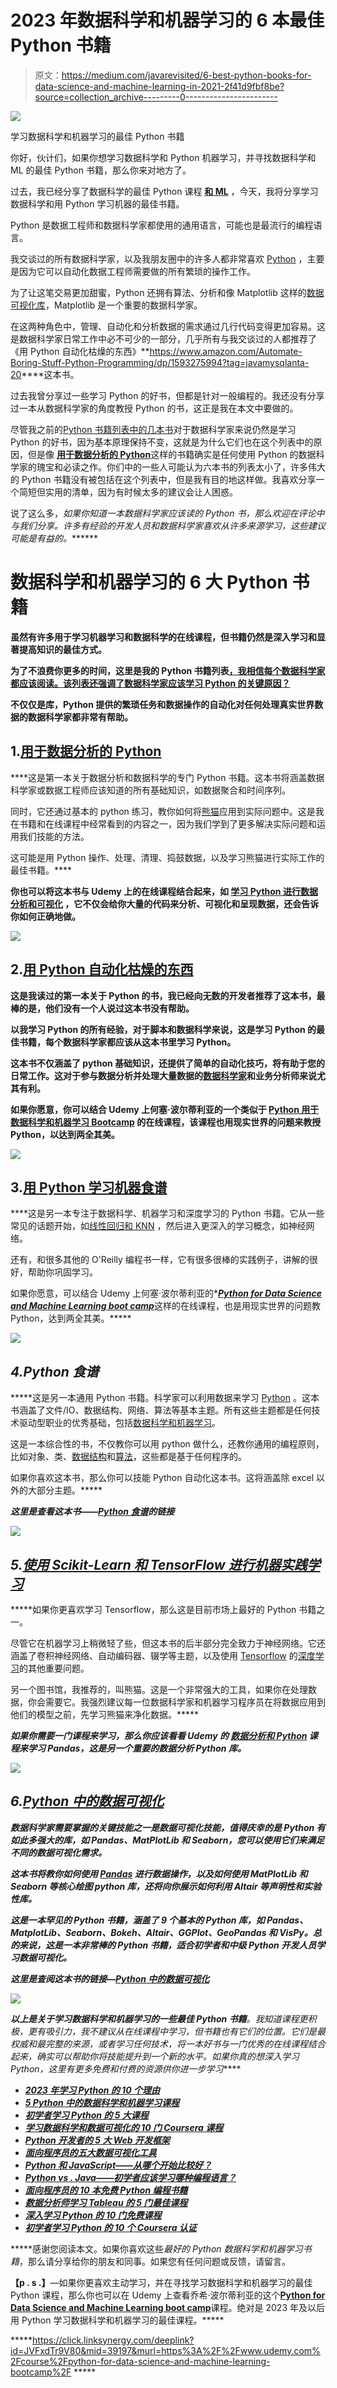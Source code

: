 # 2023 年数据科学和机器学习的 6 本最佳 Python 书籍

> 原文：<https://medium.com/javarevisited/6-best-python-books-for-data-science-and-machine-learning-in-2021-2f41d9fbf8be?source=collection_archive---------0----------------------->

[![](img/e61543bf9bbc012e936ec8930aa09627.png)](https://www.amazon.com/gp/product/1491957662?tag=javamysqlanta-20)

学习数据科学和机器学习的最佳 Python 书籍

你好，伙计们，如果你想学习数据科学和 Python 机器学习，并寻找数据科学和 ML 的最佳 Python 书籍，那么你来对地方了。

过去，我已经分享了数据科学的最佳 Python 课程 [**和 ML**](/javarevisited/my-favorite-data-science-and-machine-learning-courses-from-coursera-udemy-and-pluralsight-eafc73acc73f) ，今天，我将分享学习数据科学和用 Python 学习机器的最佳书籍。

Python 是数据工程师和数据科学家都使用的通用语言，可能也是最流行的编程语言。

我交谈过的所有数据科学家，以及我朋友圈中的许多人都非常喜欢 [Python](https://javarevisited.blogspot.com/2018/12/10-free-python-courses-for-programmers.html) ，主要是因为它可以自动化数据工程师需要做的所有繁琐的操作工作。

为了让这笔交易更加甜蜜，Python 还拥有算法、分析和像 Matplotlib 这样的[数据可视化库](https://www.java67.com/2020/07/top-5-data-visualization-tools-every.html)，Matplotlib 是一个重要的数据科学家。

在这两种角色中，管理、自动化和分析数据的需求通过几行代码变得更加容易。这是数据科学家日常工作中必不可少的一部分，几乎所有与我交谈过的人都推荐了《用 Python 自动化枯燥的东西》**<https://www.amazon.com/Automate-Boring-Stuff-Python-Programming/dp/1593275994?tag=javamysqlanta-20>****这本书。

过去我曾分享过一些学习 Python 的好书，但都是针对一般编程的。我还没有分享过一本从数据科学家的角度教授 Python 的书，这正是我在本文中要做的。

尽管我之前的[Python 书籍列表中的几本书](https://javarevisited.blogspot.com/2019/07/top-5-books-to-learn-python-in-2019.html)对于数据科学家来说仍然是学习 Python 的好书，因为基本原理保持不变，这就是为什么它们也在这个列表中的原因，但是像 [**用于数据分析的 Python**](https://www.amazon.com/gp/product/1491957662?tag=javamysqlanta-20)这样的书籍确实是任何使用 Python 的数据科学家的瑰宝和必读之作。你们中的一些人可能认为六本书的列表太小了，许多伟大的 Python 书籍没有被包括在这个列表中，但是我有目的地这样做。我喜欢分享一个简短但实用的清单，因为有时候太多的建议会让人困惑。

说了这么多，*如果你知道一本数据科学家应该读的 Python 书，那么欢迎在评论中与我们分享。许多有经验的开发人员和数据科学家喜欢从许多来源学习，这些建议可能是有益的。*******

# ****数据科学和机器学习的 6 大 Python 书籍****

****虽然有许多用于学习机器学习和数据科学的在线课程，但书籍仍然是深入学习和显著提高知识的最佳方式。****

****为了不浪费你更多的时间，这里是我的 Python 书籍列表[，我相信每个数据科学家都应该阅读。该列表还强调了数据科学家应该学习 Python 的关键原因](https://javarevisited.blogspot.com/2019/08/top-5-python-books-for-data-science-and-machine-learning.html)[？](https://javarevisited.blogspot.com/2020/05/why-python-is-best-programming-language.html)****

****不仅仅是库，Python 提供的繁琐任务和数据操作的自动化对任何处理真实世界数据的数据科学家都非常有帮助。****

## ****1.[用于数据分析的 Python](https://www.amazon.com/gp/product/1491957662?tag=javamysqlanta-20)****

****这是第一本关于数据分析和数据科学的专门 Python 书籍。这本书将涵盖数据科学家或数据工程师应该知道的所有基础知识，如数据聚合和时间序列。

同时，它还通过基本的 python 练习，教你如何将[熊猫](https://pandas.pydata.org/)应用到实际问题中。这是我在书籍和在线课程中经常看到的内容之一，因为我们学到了更多解决实际问题和运用我们技能的方法。

这可能是用 Python 操作、处理、清理、捣鼓数据，以及学习熊猫进行实际工作的最佳书籍。****

****你也可以将这本书与 Udemy 上的在线课程结合起来，如 [**学习 Python 进行数据分析和可视化**](https://click.linksynergy.com/deeplink?id=JVFxdTr9V80&mid=39197&murl=https%3A%2F%2Fwww.udemy.com%2Flearning-python-for-data-analysis-and-visualization%2F) ，它不仅会给你大量的代码来分析、可视化和呈现数据，还会告诉你如何正确地做。****

****[![](img/2649128482b6ff4e107baae0940c7a48.png)](https://www.amazon.com/gp/product/1491957662?tag=javamysqlanta-20)****

## ****2.[用 Python 自动化枯燥的东西](https://www.amazon.com/Automate-Boring-Stuff-Python-Programming/dp/1593275994?tag=javamysqlanta-20)****

****这是我读过的第一本关于 Python 的书，我已经向无数的开发者推荐了这本书，最棒的是，他们没有一个人说过这本书没有帮助。****

****以我学习 Python 的所有经验，对于脚本和数据科学来说，这是学习 Python 的最佳书籍，每个数据科学家都应该从这本书里学习 Python。****

****这本书不仅涵盖了 python 基础知识，还提供了简单的自动化技巧，将有助于您的日常工作。这对于参与数据分析并处理大量数据的[数据科学家](https://dev.to/javinpaul/10-data-science-and-machine-learning-courses-for-programmers-looking-to-switch-career-57kd)和业务分析师来说尤其有利。****

****如果你愿意，你可以结合 Udemy 上何塞·波尔蒂利亚的一个类似于 [**Python 用于数据科学和机器学习 Bootcamp**](https://click.linksynergy.com/deeplink?id=JVFxdTr9V80&mid=39197&murl=https%3A%2F%2Fwww.udemy.com%2Fpython-for-data-science-and-machine-learning-bootcamp%2F) 的在线课程，该课程也用现实世界的问题来教授 Python，以达到两全其美。****

****[![](img/63bfa34f24f7ce402625cad4cbfcab58.png)](https://www.amazon.com/Automate-Boring-Stuff-Python-Programming/dp/1593275994?tag=javamysqlanta-20)****

## ****3.[用 Python 学习机器食谱](https://www.amazon.com/gp/product/1491989386?tag=javamysqlanta-20)****

****这是另一本专注于数据科学、机器学习和深度学习的 Python 书籍。它从一些常见的话题开始，如[线性回归和 KNN](https://www.java67.com/2020/07/top-5-machine-learning-algorithms-for-beginners.html) ，然后进入更深入的学习概念，如神经网络。

还有，和很多其他的 O'Reilly 编程书一样，它有很多很棒的实践例子，讲解的很好，帮助你巩固学习。

如果你愿意，可以结合 Udemy 上何塞·波尔蒂利亚的*[***Python for Data Science and Machine Learning boot camp***](https://click.linksynergy.com/deeplink?id=JVFxdTr9V80&mid=39197&murl=https%3A%2F%2Fwww.udemy.com%2Fpython-for-data-science-and-machine-learning-bootcamp%2F)这样的在线课程，也是用现实世界的问题教 Python，达到两全其美。*****

*****[![](img/aca78fe8aa79f9dc25b3957dfb096ce3.png)](https://medium.com/javarevisited/5-best-mathematics-and-statistics-courses-for-data-science-and-machine-learning-programmers-bf4c4f34e288)*****

## *****4.Python 食谱*****

*****这是另一本通用 Python 书籍。科学家可以利用数据来学习 [Python](https://www.python.org/) 。这本书涵盖了文件/IO、数据结构、网络、算法等基本主题。所有这些主题都是任何技术驱动型职业的优秀基础，包括[数据科学和机器学习](https://becominghuman.ai/9-data-science-and-machine-learning-courses-by-harvard-ibm-udemy-and-others-12a0c7c23ec1)。

这是一本综合性的书，不仅教你可以用 python 做什么，还教你通用的编程原则，比如对象、类、[数据结构](https://hackernoon.com/10-data-structure-algorithms-and-programming-courses-to-crack-any-coding-interview-e1c50b30b927)和[算法](http://www.java67.com/2015/09/top-10-algorithm-books-every-programmer-read-learn.html)，这些都是基于任何程序的。

如果你喜欢这本书，那么你可以技能 Python 自动化这本书。这将涵盖除 excel 以外的大部分主题。*****

*******这里是查看这本书**——[Python 食谱](https://www.amazon.com/gp/product/1449340377?tag=javamysqlanta-20)的链接*****

*****[![](img/09ea658f8bc155f7b000c087f1ae9a58.png)](https://javarevisited.blogspot.com/2019/07/top-5-books-to-learn-python-in-2019.html)*****

## *****5.[使用 Scikit-Learn 和 TensorFlow 进行机器实践学习](https://www.amazon.com/gp/product/1491962291?tag=javamysqlanta-20)*****

*****如果你更喜欢学习 Tensorflow，那么这是目前市场上最好的 Python 书籍之一。

尽管它在机器学习上稍微轻了些，但这本书的后半部分完全致力于神经网络。它还涵盖了卷积神经网络、自动编码器、辍学等主题，以及使用 [Tensorflow](https://hackernoon.com/top-5-tensorflow-and-ml-courses-for-programmers-8b30111cad2c) 的[深度学习](https://www.java67.com/2019/01/5-free-courses-to-learn-machine-and-deep-learning-in-2019.html)的其他重要问题。

另一个图书馆，我推荐的，叫熊猫。这是一个非常强大的工具，如果你在处理数据，你会需要它。我强烈建议每一位数据科学家和机器学习程序员在将数据应用到他们的模型之前，先学习熊猫来净化数据。*****

*****如果你需要一门课程来学习，那么你应该看看 Udemy 的 [**数据分析和 Python**](https://click.linksynergy.com/deeplink?id=JVFxdTr9V80&mid=39197&murl=https%3A%2F%2Fwww.udemy.com%2Fdata-analysis-with-pandas%2F) 课程来学习 Pandas，这是另一个重要的数据分析 Python 库。*****

*****[![](img/7c06b55eeedade8a3664c935a064bb60.png)](https://www.amazon.com/gp/product/1491962291?tag=javamysqlanta-20)*****

## *****6.[Python 中的数据可视化](https://gumroad.com/a/502068339)*****

*****数据科学家需要掌握的关键技能之一是数据可视化技能，值得庆幸的是 Python 有如此多强大的库，如 Pandas、MatPlotLib 和 Seaborn，您可以使用它们来满足不同的数据可视化需求。*****

*****这本书将教你如何使用 [Pandas](https://becominghuman.ai/5-best-courses-to-learn-pythons-pandas-libary-for-data-analysis-and-data-science-34b62abb0e96) 进行数据操作，以及如何使用 MatPlotLib 和 Seaborn 等核心绘图 python 库，还将向你展示如何利用 Altair 等声明性和实验性库。*****

*****这是一本罕见的 Python 书籍，涵盖了 9 个基本的 Python 库，如 Pandas、MatplotLib、Seaborn、Bokeh、Altair、GGPlot、GeoPandas 和 VisPy。总的来说，这是一本非常棒的 Python 书籍，适合初学者和中级 Python 开发人员学习数据可视化。*****

*******这里是查阅这本书的链接**—[Python 中的数据可视化](https://gumroad.com/a/502068339)*****

*****[![](img/ffb4e5bc5f996a4d7b3098b8ae0f9af3.png)](https://gumroad.com/a/502068339)*****

*****以上是关于学习数据科学和机器学习的一些**最佳 Python 书籍**。我知道课程更积极，更有吸引力，我不建议从在线课程中学习，但书籍也有它们的位置。它们是最权威和最完整的来源，或者学习任何技术，将一本好书与一门优秀的在线课程结合起来，确实可以帮助你将技能提升到一个新的水平。如果你真的想深入学习 Python，这里有更多免费和付费的资源供你进一步学习*****

*   *****[2023 年学习 Python 的 10 个理由](https://javarevisited.blogspot.com/2018/05/10-reasons-to-learn-python-programming.html)*****
*   *****[5 Python 中的数据科学和机器学习课程](https://javarevisited.blogspot.com/2018/03/top-5-data-science-and-machine-learning-online-courses-to-learn-online.html)*****
*   *****[初学者学习 Python 的 5 大课程](https://hackernoon.com/top-5-courses-to-learn-python-in-2018-best-of-lot-26644a99e7ec)*****
*   *****[学习数据科学和数据可视化的 10 门 Coursera 课程](https://javarevisited.blogspot.com/2020/08/top-10-coursera-certifications-to-learn-Data-Science-Visualization-and-Data-Analysis.html)*****
*   *****[Python 开发者的 5 大 Web 开发框架](https://javarevisited.blogspot.com/2019/04/top-5-python-web-development-frameworks.html)*****
*   *****[面向程序员的五大数据可视化工具](https://www.java67.com/2020/07/top-5-data-visualization-tools-every.html)*****
*   *****[Python 和 JavaScript——从哪个开始比较好？](https://javarevisited.blogspot.com/2019/05/python-vs-javascript-which-programming-language-beginners-should-learn.html)*****
*   *****[Python vs . Java——初学者应该学习哪种编程语言？](https://javarevisited.blogspot.com/2018/06/java-vs-python-which-programming-language-to-learn-first.html)*****
*   *****[面向程序员的 10 本免费 Python 编程书籍](http://www.java67.com/2017/05/top-7-free-python-programming-books-pdf-online-download.html)*****
*   *****[数据分析师学习 Tableau 的 5 门最佳课程](https://becominghuman.ai/my-favorite-courses-to-learn-tableau-for-data-science-and-visualization-46623ba5b424)*****
*   *****[深入学习 Python 的 10 门免费课程](https://hackernoon.com/10-free-python-programming-courses-for-beginners-to-learn-online-38312f3b9912)*****
*   *****[初学者学习 Python 的 10 个 Coursera 认证](https://javarevisited.blogspot.com/2020/02/10-best-coursera-courses--for-python.html)*****

*****感谢您阅读本文。如果你喜欢这些*最好的 Python 数据科学和机器学习书籍*，那么请分享给你的朋友和同事。如果您有任何问题或反馈，请留言。

**【p . s .】**—如果你更喜欢主动学习，并在寻找学习数据科学和机器学习的最佳 Python 课程，那么你也可以在 Udemy 上查看乔希·波尔蒂利亚的这个[**Python for Data Science and Machine Learning boot camp**](https://click.linksynergy.com/deeplink?id=JVFxdTr9V80&mid=39197&murl=https%3A%2F%2Fwww.udemy.com%2Fcourse%2Fpython-for-data-science-and-machine-learning-bootcamp%2F)课程。绝对是 2023 年及以后用 Python 学习数据科学和机器学习的最佳课程。*****

*****<https://click.linksynergy.com/deeplink?id=JVFxdTr9V80&mid=39197&murl=https%3A%2F%2Fwww.udemy.com%2Fcourse%2Fpython-for-data-science-and-machine-learning-bootcamp%2F> *****